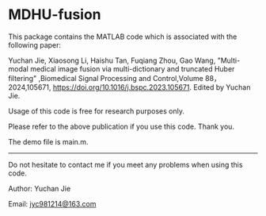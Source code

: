 # MDHU-fusion

This package contains the MATLAB code which is associated with the following paper:

Yuchan Jie, Xiaosong Li, Haishu Tan, Fuqiang Zhou, Gao Wang, "Multi-modal medical image fusion via multi-dictionary and truncated Huber filtering" ,Biomedical Signal Processing and Control,Volume 88，2024,105671,
https://doi.org/10.1016/j.bspc.2023.105671.
Edited by Yuchan Jie.

Usage of this code is free for research purposes only.

Please refer to the above publication if you use this code. Thank you.

The demo file is main.m.

******************************************************************************************************
Do not hesitate to contact me if you meet any problems when using this code.

Author: Yuchan Jie

Email: jyc981214@163.com
